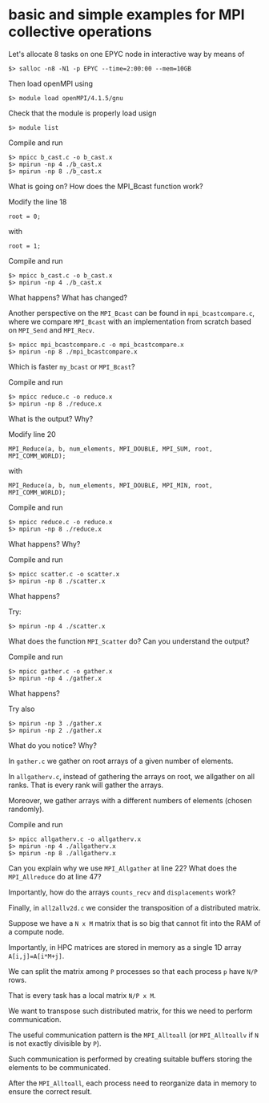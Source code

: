 # basic and simple examples for MPI collective operations

Let's allocate 8 tasks on one EPYC node in interactive way by means of

`$> salloc -n8 -N1 -p EPYC --time=2:00:00 --mem=10GB`

Then load openMPI using

`$> module load openMPI/4.1.5/gnu`

Check that the module is properly load usign

`$> module list`

Compile and run 

```
$> mpicc b_cast.c -o b_cast.x
$> mpirun -np 4 ./b_cast.x 
$> mpirun -np 8 ./b_cast.x 
```

What is going on? How does the MPI_Bcast function work?
 
Modify the line 18

`root = 0;`

with 

`root = 1;`

Compile and run

```
$> mpicc b_cast.c -o b_cast.x
$> mpirun -np 4 ./b_cast.x
```

What happens? What has changed?

Another perspective on the `MPI_Bcast` can be found in `mpi_bcastcompare.c`, where we compare `MPI_Bcast` with an implementation from scratch based on `MPI_Send` and `MPI_Recv`.

```
$> mpicc mpi_bcastcompare.c -o mpi_bcastcompare.x 
$> mpirun -np 8 ./mpi_bcastcompare.x
```

Which is faster `my_bcast` or `MPI_Bcast`?

Compile and run

```
$> mpicc reduce.c -o reduce.x
$> mpirun -np 8 ./reduce.x
```

What is the output? Why?

Modify line 20

`MPI_Reduce(a, b, num_elements, MPI_DOUBLE, MPI_SUM, root, MPI_COMM_WORLD);`

with 

`MPI_Reduce(a, b, num_elements, MPI_DOUBLE, MPI_MIN, root, MPI_COMM_WORLD);`

Compile and run

```
$> mpicc reduce.c -o reduce.x
$> mpirun -np 8 ./reduce.x
```

What happens? Why?

Compile and run

```
$> mpicc scatter.c -o scatter.x
$> mpirun -np 8 ./scatter.x
```

What happens?

Try:

`$> mpirun -np 4 ./scatter.x`

What does the function `MPI_Scatter` do? Can you understand the output?

Compile and run 

```
$> mpicc gather.c -o gather.x
$> mpirun -np 4 ./gather.x  
```

What happens?

Try also

```
$> mpirun -np 3 ./gather.x 
$> mpirun -np 2 ./gather.x 
```

What do you notice? Why?

In `gather.c` we gather on root arrays of a given number of elements.

In `allgatherv.c`, instead of gathering the arrays on root, we allgather on all ranks. 
That is every rank will gather the arrays. 

Moreover, we gather arrays with a different numbers of elements (chosen randomly).

Compile and run

```
$> mpicc allgatherv.c -o allgatherv.x
$> mpirun -np 4 ./allgatherv.x 
$> mpirun -np 8 ./allgatherv.x  
```

Can you explain why we use `MPI_Allgather` at line 22? 
What does the `MPI_Allreduce` do at line 47?

Importantly, how do the arrays `counts_recv` and `displacements` work?

Finally, in `all2allv2d.c` we consider the transposition of a distributed matrix.

Suppose we have a `N x M` matrix that is so big that cannot fit into the RAM of a compute node.

Importantly, in HPC matrices are stored in memory as a single 1D array
`A[i,j]=A[i*M+j]`.

We can split the matrix among `P` processes so that each process `p` have `N/P` rows.

That is every task has a local matrix `N/P x M`.

We want to transpose such distributed matrix, for this we need to perform communication.

The useful communication pattern is the `MPI_Alltoall` (or `MPI_Alltoallv` if `N` is not exactly divisible by `P`).

Such communication is performed by creating suitable buffers storing the elements to be communicated. 

After the `MPI_Alltoall`, each process need to reorganize data in memory to ensure the correct result.

 
